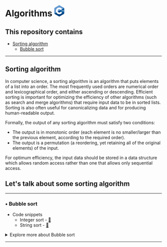 # Algorithms [![C++ Logo](/utilities/images/C++_Logo_x36.png "C++ Logo")](https://isocpp.org/get-started)

## This repository contains

- [Sorting algorithm](#sorting-algorithm)
  - [Bubble sort](#-bubble-sort)

---

## Sorting algorithm

In computer science, a sorting algorithm is an algorithm that puts elements of a list into an order. The most frequently used orders are numerical order and lexicographical order, and either ascending or descending. Efficient sorting is important for optimizing the efficiency of other algorithms (such as search and merge algorithms) that require input data to be in sorted lists. Sorting is also often useful for canonicalizing data and for producing human-readable output.

Formally, the output of any sorting algorithm must satisfy two conditions:
- The output is in monotonic order (each element is no smaller/larger than the previous element, according to the required order).
- The output is a permutation (a reordering, yet retaining all of the original elements) of the input.

For optimum efficiency, the input data should be stored in a data structure which allows random access rather than one that allows only sequential access. 

## Let's talk about some sorting algorithm

---

### &bull; Bubble sort

- Code snippets
  - Integer sort - [&#128279;](shorting_algorithms/bubble_sort.cpp#L20)
  - String sort - [&#128279;](shorting_algorithms/bubble_sort.cpp#L45)

<details>
<summary>Explore more about Bubble sort</summary>

<details>
<summary><b>What is this?</b></summary>

Bubble sort, aka sinking sort is a basic algorithm for arranging a string of numbers or other elements in the correct order. This sorting algorithm is comparison-based algorithm in which each pair of adjacent elements is compared and the elements are swapped if they are not in order. The algorithm then repeats this process until it can run through the entire string or other elements and find no two elements that need to be swapped. This algorithm is not suitable for large data sets as its average and worst case complexity are of Ο(n<sup>2</sub>) where n is the number of items.

**In general**, Just like the movement of air bubbles in the water that rise up to the surface, each element of the array move to the end in each iteration. Therefore, it is called a bubble sort.

</details>

<details>
<summary><b>How Bubble Sort Works?</b></summary>

> *In short*

Suppose we are trying to sort the elements in ascending order.

1. First Iteration (Compare and Swap)
    1. Starting from the first index, compare the first and the second elements.
    2. If the first element is greater than the second element, they are swapped.
    3. Now, compare the second and the third elements. Swap them if they are not in order.
    4. The above process goes on until the last element.
2. Remaining Iteration

   The same process goes on for the remaining iterations.
   After each iteration, the largest element among the unsorted elements is placed at the end.
   In each iteration, the comparison takes place up to the last unsorted element.
   The array is sorted when all the unsorted elements are placed at their correct positions.

> *In details*

To demonstrate let's take an unordered array of number with 5 elements

```cpp
int array[10] = { 5, 10, 7, 9, 2}
```

Let's close look to the elements of the array

|   index   | 0   | 1   | 2   | 3   | 4   |
|:---------:|-----|-----|-----|-----|-----|
| **value** | 5   | 10  | 7   | 11  | 2   |

Bubble sort starts with very first two elements, comparing them to check which one is greater.

|   index   | 0                  | 1                   | 2   | 3   | 4   |
|:---------:|--------------------|---------------------|-----|-----|-----|
| **value** | <mark>**5**</mark> | <mark>**10**</mark> | 7   | 11  | 2   |

In this case, value <mark>**10**</mark> is greater <mark>**5**</mark>, so it is already in sorted locations. Next, we compare <mark>**10**</mark> with <mark>**7**</mark>.

|   index   | 0   | 1                   | 2                  | 3   | 4   |
|:---------:|-----|---------------------|--------------------|-----|-----|
| **value** | 5   | <mark>**10**</mark> | <mark>**7**</mark> | 11  | 2   |

We find that <mark>**7**</mark> is smaller than <mark>**10**</mark> and these two values must be swapped :arrows_counterclockwise:

|   index   | 0   | 1                   | 2                  | 3   | 4   |
|:---------:|-----|---------------------|--------------------|-----|-----|
| **value** | 5   | <mark>**10**</mark> | <mark>**7**</mark> | 11  | 2   |

The new array should look like this −

|   index   | 0   | 1   | 2    | 3   | 4   |
|:---------:|-----|-----|------|-----|-----|
| **value** | 5   | _7_ | _10_ | 11  | 2   |

Next we compare <mark>**10**</mark> and <mark>**11**</mark>. We find that both are in already sorted positions.

|   index   | 0   | 1   | 2                   | 3                   | 4   |
|:---------:|-----|-----|---------------------|---------------------|-----|
| **value** | 5   | 7   | <mark>**10**</mark> | <mark>**11**</mark> | 2   |

Then we move to the next two values, <mark>**11**</mark> and <mark>**2**</mark>.

|   index   | 0   | 1   | 2   | 3                   | 4                  |
|:---------:|-----|-----|-----|---------------------|--------------------|
| **value** | 5   | 7   | 10  | <mark>**11**</mark> | <mark>**2**</mark> |

We know then that <mark>**2**</mark> is smaller <mark>**11**</mark>. Hence, they are not sorted.

|   index   | 0   | 1   | 2   | 3                   | 4                  |
|:---------:|-----|-----|-----|---------------------|--------------------|
| **value** | 5   | 7   | 10  | <mark>**11**</mark> | <mark>**2**</mark> |

We swap these values. We find that we have reached the end of the array. After one iteration, the array should look like this −

|   index   | 0   | 1   | 2   | 3   | 4                   |
|:---------:|-----|-----|-----|-----|---------------------|
| **value** | 5   | 7   | 10  | 2   | <mark>**11**</mark> |

To be precise, we are now showing how an array should look like after each iteration. After the second iteration, it should look like this −

|   index   | 0   | 1   | 2   | 3                   | 4                   |
|:---------:|-----|-----|-----|---------------------|---------------------|
| **value** | 5   | 7   | 2   | <mark>**10**</mark> | <mark>**11**</mark> |

Notice that after each iteration, at least one value moves at the end.

|   index   | 0   | 1   | 2                  | 3                   | 4                   |
|:---------:|-----|-----|--------------------|---------------------|---------------------|
| **value** | 5   | 2   | <mark>**7**</mark> | <mark>**10**</mark> | <mark>**11**</mark> |

And when there's no swap required, bubble sorts learns that an array is completely sorted.

|   index   | 0                  | 1                  | 2                  | 3                   | 4                   |
|:---------:|--------------------|--------------------|--------------------|---------------------|---------------------|
| **value** | <mark>**2**</mark> | <mark>**5**</mark> | <mark>**7**</mark> | <mark>**10**</mark> | <mark>**11**</mark> |

</details>

<details>
<summary>Now we should look into some practical aspects of bubble sort.</summary>

<details>
<summary><b>Algorithm</b></summary>

We assume list is an array of n elements. We further assume that swap function swaps the values of the given array elements.

```dsa
begin BubbleSort(list)

   for all elements of list
      if list[i] > list[i+1]
         swap(list[i], list[i+1])
      end if
   end for

   return list

end BubbleSort
```

</details>

<details>
<summary><b>Pseudocode</b></summary>

In pseudocode the algorithm can be expressed as **(0-based array)**:

```pascal
procedure bubbleSort(A : list of sortable items)
    n := length(A)
    repeat
        swapped := false
        for i := 1 to n-1 inclusive do
            /* if this pair is out of order */
            if A[i-1] > A[i] then
                /* swap them and remember something changed */
                swap(A[i-1], A[i])
                swapped := true
            end if
        end for
    until not swapped
end procedure
```

</details>

</details>

<details>
<summary><b>Time and Space</b> complexity for the Bubble Sort algorithm</summary>

- **Worst** Case Time Complexity **[ Big-O ]**: **O(n<sup>2</sup>)**
- **Best** Case Time Complexity **[Big-omega]**: **O(n)**
- **Average** Time Complexity **[Big-theta]**: **O(n<sup>2</sup>)**
- **Space** Complexity: **O(1)**

</details>

</details>

---